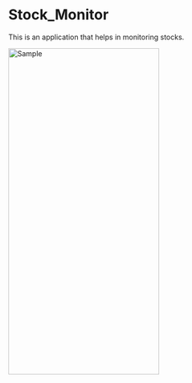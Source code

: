 # Stock_Monitor
This is an application that helps in monitoring stocks.

<img src="https://github.com/aayusss2101/Stock_Monitor/blob/master/sample.gif" width="300" height="650" alt="Sample">
